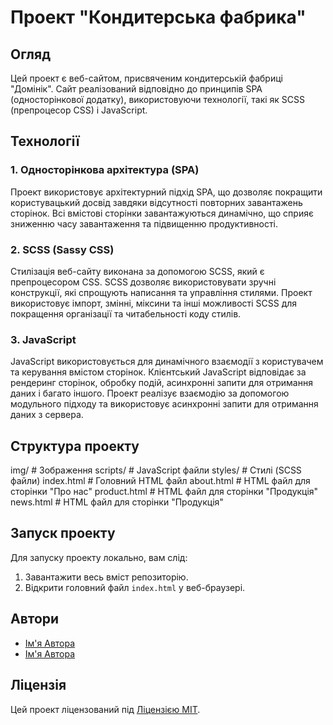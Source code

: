 # Проект "Кондитерська фабрика"

## Огляд

Цей проект є веб-сайтом, присвяченим кондитерській фабриці "Домінік". Сайт реалізований відповідно до принципів SPA (односторінкової додатку), використовуючи технології, такі як SCSS (препроцесор CSS) і JavaScript.

## Технології

### 1. Односторінкова архітектура (SPA)

Проект використовує архітектурний підхід SPA, що дозволяє покращити користувацький досвід завдяки відсутності повторних завантажень сторінок. Всі вмістові сторінки завантажуються динамічно, що сприяє зниженню часу завантаження та підвищенню продуктивності.

### 2. SCSS (Sassy CSS)

Стилізація веб-сайту виконана за допомогою SCSS, який є препроцесором CSS. SCSS дозволяє використовувати зручні конструкції, які спрощують написання та управління стилями. Проект використовує імпорт, змінні, міксини та інші можливості SCSS для покращення організації та читабельності коду стилів.

### 3. JavaScript

JavaScript використовується для динамічного взаємодії з користувачем та керування вмістом сторінок. Клієнтський JavaScript відповідає за рендеринг сторінок, обробку подій, асинхронні запити для отримання даних і багато іншого. Проект реалізує взаємодію за допомогою модульного підходу та використовує асинхронні запити для отримання даних з сервера.

## Структура проекту

img/ # Зображення
scripts/ # JavaScript файли
styles/ # Стилі (SCSS файли)
index.html # Головний HTML файл
about.html # HTML файл для сторінки "Про нас"
product.html # HTML файл для сторінки "Продукція"
news.html # HTML файл для сторінки "Продукція"

## Запуск проекту

Для запуску проекту локально, вам слід:

1. Завантажити весь вміст репозиторію.
2. Відкрити головний файл `index.html` у веб-браузері.

## Автори

- [Ім'я Автора](https://github.com/author1)
- [Ім'я Автора](https://github.com/author2)

## Ліцензія

Цей проект ліцензований під [Ліцензією MIT](LICENSE).
